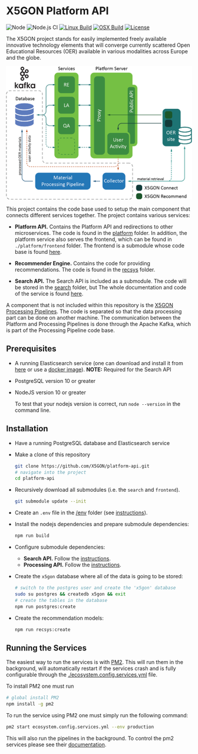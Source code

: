 # X5GON Platform API

![Node][programming-language]
![Node.js CI][github-action]
[![Linux Build][linux-build]][linux-build-status]
[![OSX Build][osx-build]][osx-build-status]
[![License][license]][license-link]


The X5GON project stands for easily implemented freely available innovative technology elements that
will converge currently scattered Open Educational Resources (OER) available in various modalities
across Europe and the globe.

![preprocessing pipeline](readme/platform.png)

This project contains the code base used to setup the main component that connects different services
together. The project contains various services:

- **Platform API.** Contains the Platform API and redirections to other microservices. 
  The code is found in the [platform](./platform) folder. In addition, the platform service
  also serves the frontend, which can be found in `./platform/frontend` folder. The frontend is 
  a submodule whose code base is found [here](https://github.com/X5GON/platform-ui/tree/master).
  
- **Recommender Engine.** Contains the code for providing recommendations. The code is found
  in the [recsys](./recsys) folder.
  
- **Search API.** The Search API is included as a submodule. The code will be stored in the 
  [search](./search) folder, but The whole documentation and code of the service is found 
  [here](https://github.com/X5GON/search-api).
  
A component that is not included within this repository is the
[X5GON Processing Pipelines](https://github.com/X5GON/processing-pipeline-api). The code
is separated so that the data processing part can be done on another machine. The communication between
the Platform and Processing Pipelines is done through the Apache Kafka, which is part of the 
Processing Pipeline code base.


## Prerequisites

- A running Elasticsearch service (one can download and install it from [here][elasticsearch-download] 
  or use a [docker image][elasticsearch-docker]). **NOTE:** Required for the Search API
- PostgreSQL version 10 or greater
- NodeJS version 10 or greater

  To test that your nodejs version is correct, run `node --version` in the command line.

## Installation

- Have a running PostgreSQL database and Elasticsearch service

- Make a clone of this repository

  ```bash
  git clone https://github.com/X5GON/platform-api.git
  # navigate into the project
  cd platform-api
  ```

- Recursively download all submodules (i.e. the `search` and `frontend`).
  ```bash
  git submodule update --init
  ```

- Create an `.env` file in the [/env](./env) folder (see [instructions](./env)).

- Install the nodejs dependencies and prepare submodule dependencies:
  
  ```bash
  npm run build
  ```
  
- Configure submodule dependencies:

  - **Search API.** Follow the [instructions](https://github.com/X5GON/search-api).
  - **Processing API.** Follow the [instructions](https://github.com/X5GON/processing-pipeline-api).

- Create the `x5gon` database where all of the data is going to be stored:

  ```bash
  # switch to the postgres user and create the 'x5gon' database
  sudo su postgres && createdb x5gon && exit
  # create the tables in the database
  npm run postgres:create
  ```

- Create the recommendation models:

  ```bash
  npm run recsys:create  
  ```

## Running the Services

The easiest way to run the services is with [PM2](https://pm2.keymetrics.io/). This will run them 
in the background, will automatically restart if the services crash and is fully configurable through the 
[./ecosystem.config.services.yml](./ecosystem.config.services.yml) file.

To install PM2 one must run

```bash
# global install PM2
npm install -g pm2
```

To run the service using PM2 one must simply run the following command:

```bash
pm2 start ecosystem.config.services.yml --env production
```
   
This will also run the pipelines in the background. To control the pm2 services please see
their [documentation](https://pm2.keymetrics.io/docs/usage/quick-start/).


[programming-language]: https://img.shields.io/badge/node-%3E%3D%2010.0.0-green.svg
[github-action]: https://github.com/X5GON/platform-api/workflows/Node.js%20CI/badge.svg
[linux-build]: https://img.shields.io/travis/X5GON/platform-api/master.svg?label=linux
[linux-build-status]: https://travis-ci.com/X5GON/platform-api
[osx-build]: https://img.shields.io/travis/X5GON/platform-api/master.svg?label=mac
[osx-build-status]: https://travis-ci.com/X5GON/platform-api
[license]: https://img.shields.io/badge/License-BSD%202--Clause-green.svg
[license-link]: https://opensource.org/licenses/BSD-2-Clause

[elasticsearch]: https://www.elastic.co/guide/en/elasticsearch/reference/current/index.html
[elasticsearch-download]: https://www.elastic.co/downloads/elasticsearch
[elasticsearch-docker]: https://hub.docker.com/_/elasticsearch
